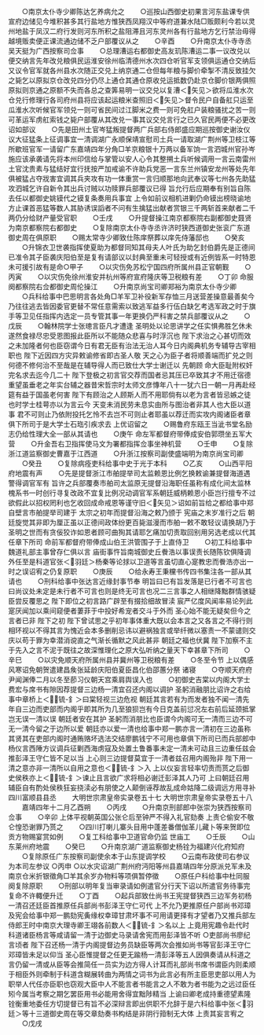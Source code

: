 <!-- { "loadSidebar": true } -->
　　○南京太仆寺少卿陈达乞养病允之
　　○巡按山西御史初果言河东盐课专供宣府边储见今堆积甚多其行盐地方惟狭西凤翔汉中等府道兼水陆□贩颇利今若以灵州地盐于凤汉二府行发则河东所积之盐阻滞且河东灵州各有行盐地方乞行禁治毋得越境贩卖便正课流通边储不乏户部覆议从之
　　○辛酉
　　○升南京太仆寺寺丞吴天挺为广西按察司佥事
　　○总理漕运右都御史高友玑陈漕运二事一议改兑以便交纳言先年改兑粮俱民运淮安徐州临清德州水次四仓听官军支领俱运通仓交纳后又议令官军就各州县水次随正交兑上纳京通二仓但每年粮与脚价牵掣不清反致挂欠之毙乞以原拟京仓改兑四分仍尽上通仓其通仓原收兑运抵数仍赴京仓脚价银两俱照原拟则京通之原额不失而各总之查筭易明一议交兑以复漕＜矢见＞欲将瓜淮水次仓兑行修理行各司府州县将应该起运粮米查照旧＜矢见＞督令民户自备舡只运至瓜淮水次听候官军领兑一则可省民间过江脚米之费一则可免舡户装粮骚扰之苦一则可革运军虏舡索钱之毙户部覆从其改兑一事其议交兑言行之已久官民两便不必更改诏如部议
　　○先是田州土官岑猛叛提督两广兵部右侍郎盛应期巡按御史谢汝仪议大征猛条上征调事宜一清调湖广永顺保靖宣慰司土兵一请取湖广荆州等卫枝江等所歇班官军一请留广东嘉靖四年分角□羊京粮银十万两以备军饷一言泗城州官孙岑施应该承袭请先将本州印信给与掌管以安人心令其整搠土兵听候调用一言云南雷州土官沈贵素与猛结好宜行抚按严加戒谕不许助兵党恶一言东兰州镇安龙州等处先年俱被猛占夺戕害宜调其兵夹攻有功一体重赏一言归顺那地向武奉议等七州各先助猛攻泗城乞许自新令其出兵讨贼以功赎罪兵部覆议已得  旨允行后应期奉有别旨自陈去任以都御史姚镆代之镆复条奏用兵事宜  上令如前议相机进剿仍命镆出榜晓谕地方止课首恶猛等数人其胁诱误謟者不问有生擒猛出献者赏银三千两斩首来献者二千两仍分给财产量受官职
　　○壬戌
　　○升提督操江南京都察院右副都御史聂贤为南京都察院右都御史
　　○复除南京太仆寺寺丞许济时狭西道御史张衮广东道御史周在俱原职
　　○赐太常寺少卿致仕陈庠祭葬以庠先侍藩邸也
　　○癸亥
　　○升锦衣卫世袭指挥使夏助为都督同知其母夫人叶氏为助乞封伯爵先是正德间已准令其子臣袭庆阳伯至是复有请部议以封典至重未可轻授或有近例皆系一时特恩未可援引故有是命○甲子
　　○以灾伤免苏松宁国四府所属州县正官朝觐
　　○丙寅
　　○以灾伤免徐州淮安并杭州等府宣府隆庆等卫税粮有差
　　○丁卯  命服阕都察院右佥都御史周伦操江
　　○升南京尚宝司卿郑裕为南京太仆寺少卿
　　○兵科给事中巴思明言各处角□羊军卫补役新军存恤三月送营差操意最善矣今乃往往逃去皆因委官更替不常任意需索以致逃军益多行伍白缺乞考选军政之时于旗手等卫见任指挥内选定一员专管其事一年更换仍严科害之禁兵部覆议从之
　　○戊辰
　　○翰林院学士张璁言臣凡才遭逢  圣明处以论思讲学之任实惧弗胜乞休未遂然食禄尽忠受恩图报此臣所以不能随众悲喜与时浮沉也  陛下求治之心甚切而效之未加隆者何也臣窃谓今日有君无臣有治法无治人耳今日内阁典机务专辅导古宰相职也  陛下近因四方灾异敕谕修省即古圣人敬  天之心为臣子者将顺善端而扩兑之则何德不修何治不至哉是在辅导得人而已致仕大学士谢迁以  先朝顾  命大臣耻附权奸完名求去迄今几二十  陛下登极之初言官交荐而国者忌其压已卒致其才不用迁宿德重望虽垂老之年实台辅之器昔宋哲宗时太师文彦慱年八十一犹六日一朝一月再赴经筵有益于国虽老何害  陛下有顾治之人顾斯人而不用耶倘有以老为言者皆忌嫉之徒也时学士桂萼亦以为言云今  天变未消民劳未息实由所与图治者非其人也大臣以道事  君不可则止乃依附投托乞怜不去岂不可则止者耶虽以荐迁而实攻内阁诸臣者章俱下所司于是大学士石珤引疾求去  上优诏留之
　　○赐鲁府东瓯王当泚书堂名励志仍给性理大全一部从其请也
　　○庚午  命左军都督府带俸成安伯郭瓒坐五军大营
　　○升金吾右卫指挥使马文为署都指挥佥事坐神机营
　　○壬申
　　○复除浙江道监察御史曹嘉于江西道
　　○升浙江按察司副使盛端明为南京尚宝司卿
　　○癸丑
　　○复除病痊吏科给事中史于光于本科
　　○乙亥
　　○山西平阳府地震有声
　　○先是提督浙江市舶提举司太监赖恩比例乞换敕谕兼提督海道遇警得调官军有  旨许之兵部覆奏市舶司太监原无提督沿海职任虽称有成化间太监林槐系书一时创行寻复改政不宜复比例况动调官军系朝廷威柄赖恩小臣岂行擅专不过欲假此以招权罔利也乞收回成命戒恩等谨守旧＜矢见＞诏如前旨给之都给事中郑自壁言市舶提举司建于  太宗之初年而提督沿海之敕乃颁于  宪庙之末岁准行之后  朝廷旋觉其非即为厘正虽以正德间政体纷更百毙滋漫而市舶一敕不敢轻议请换胡乃于  圣明之世而有贪佞狡诈如恩者顾可曲狥其请耶乞痛加切责取回别用另选老成以代其任章下所司  命前军都督府带俸成山伯王洪管围子于上直侍卫
　　○初工科给事中魏道礼部主事曾存仁俱以言  庙街事忤旨南城御史丘餋浩以事误责长随陈钦俱降调外任至是科道官张＜羽廷＞杨秦等论捄以卫道等言虽切直心寔教忠而餋浩亦出一时之误诏宥之仍复原职
　　○庚辰
　　○给永寿王秉欓书传四书集注各一部从其请也
　　○刑科给事中张达言近缘封事节奉  明旨曰已有旨发落是已行者不可言也曰尚议处未定是未行者不可言也则是终无可言也况二三言事之人相继降黜群情骇疑臣尝反覆思之  陛下即位之初言路广辟至有掇拾细故冒渎  宸严亿度风闻率易论列此寔厌闻加以乘间窥便者萋菲于中投好希宠者交斗于外而  圣心始不能无疑矣但今之言者已非  陛下之初  陛下曾试思之乎初年事体重大既以会本言之又各言之不得行则相环视以不得其言为愧近会本多删削忌讳以避祸独言或举纤微以塞责一不蒙谴则交庆以苟于罪为幸潜消谠直之气渐长循默之风此甚非  朝廷之福也伏冀  陛下加察不主于先入之言不泥于既往之故深惟理化之原大弘听纳之量天下幸甚章下所司
　　○辛巳
　　○以灾免顺天府所属州县并冀州等卫税粮有差
　　○冬至令节  上以偶感风寒诏免朝贺遣建昌矦张延龄庆阳伯夏臣昌化伯邵蕙分祭  诸寝
　　○夺顺天府府尹闻渊俸二月以冬至莭习仪朝天宫乘肩舆误入也
　　○初御史吉棠以内阁大学士费宏与席书有隙因荐提督三边杨一清宜召还内阁以调护  圣躬消融朋比诏许之右给事中章桥上＜锍-釒＞曰棠轻视三边危视  朝廷其言若有为而发者独不闻一清先年自三边而吏部而内阁乎即其所为几至狼狈岂有今日克盖前愆况左右前后延颈抵掌岂无误一清以误  朝廷者安在其护  圣躬而消朋比也臣谓今内阁可无一清而三边不可无一清今留之于边所以爱  朝廷亦以爱一清也给事中郑一鹏亦言一清初在三边虽称其贤其在吏部内阁时通贿赂坏选法交结廖鹏钱宁不可用也章俱下所司已而兵部郎中杨仪言西陲方议调兵征剿西海虏寇及处置土鲁番事未定一清未可动且三边重任兹会推彭泽王守仁皆不足以当  上心则三边提督莫宜于一清者兹召用内阁殆非  陛下用一清之意亦非一清所以自用之意也＜锍-釒＞入  上以仪妄言轻率切责而贳之后御史侯秩亦上＜锍-釒＞谏止且言欲广求将相必谢迁彭泽其人乃可  上曰朝廷召用辅臣自有酌处侯秩狂妄挠渎必有朋使之人颠倒诬荐故乱成命姑降二级调远方用寻补四川富顺县县丞
　　大明世宗肃皇帝实录卷五十七
大明世宗肃皇帝实录卷五十八
　　嘉靖四年十二月乙酉朔
　　○丙戌
　　○升南京刑部郎中张崇为狭西按察司佥事
　　○辛卯  上体平视朝英国公张仑后至钟严不得入礼官劾奏  上责仑偷安不敬仑惶恐谢罪乃贳之
　　○四川打喇儿寨头目用中蓬差番僧伽革儿藏卜等来贺即位贡方物赐宴赏如例
　　○复工科给事中卫道官命仍监  世庙工
　　○壬辰
　　○山东莱州府地震
　　○癸巳
　　○升南京湖广道监察御史杨铨为福建兴化府知府
　　○复除原任广东按察司副使余本于山东提调学校
　　○云南布政使司右参议为本司左参议
○丙申
○以水灾诏湖广荆州府沔阳等州县嘉靖四年分原派兑军未及南京仓米折银徵角□羊其余岁办物料等项俱暂停徵
　　○原任户科给事中杜同服阕复除原职
　　○刑部以明年复当审录请如例遣官分行天下诏以所遣官务待事完复命不许輙便升迁
　　○丁酉
　　○起兵部致仕尚书王宪提督狭西三边军务初杨一清召还廷臣首推原任兵部尚书彭泽王守仁可代  上不允乃更推原任户部尚书邓璋及宪会给事中郑一鹏劾宪夤缘权幸璋甘肃坏事不可用请更择有才望者乃又推兵部左侍郎王时中南京大理寺卿王翊各前数人＜锍-釒＞名以上  上竟用宪趣令赴代时科道诸臣杨言等咸请留一清于边御史马录请舍宪而用彭泽皆不听
○吏部尚书廖纪言顷者  陛下召还杨一清于内阁提督边务员缺臣等两次会推如尚书等官彭泽王守仁邓璋皆未足以仰当  圣心臣惟提督之任更无踰杨一清彭泽等五人因俱奏请从科道之言仍留一清或从臣等会推简任一员实为边方得人计耳而礼部尚书席书谓臣内则柔顺于相臣外则牵制于科道含糊展转曲为两情之词书为此言必有所主臣思吏部以用人为职举人代任亦臣职也窃观大臣中人不能言者书能言之人不敢为者书能为之远过臣任矧今属当考察之期乞罢臣用书必能用舍得宜黜陟精当  上谕曰卿老成持重德望素隆铨衡重地委任方切提督已有旨不必深辩言即出供职不允辞于是六科给事中张＜羽廷＞等十三道御史周在等交章劾奏书构结是非阴行箝制无大体  上责其妄言宥之
　　○戊戌
